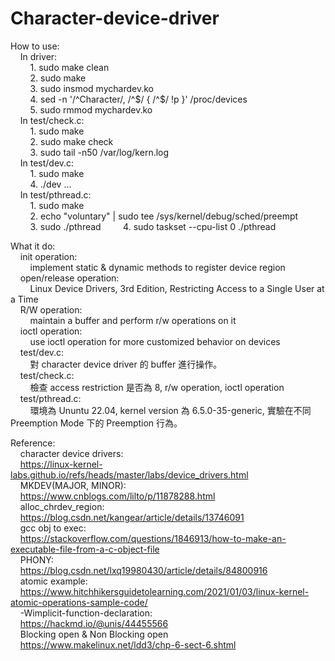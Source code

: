 # Character-device-driver
How to use:  
  &nbsp;&nbsp;&nbsp;&nbsp;In driver:  
  &nbsp;&nbsp;&nbsp;&nbsp;&nbsp;&nbsp;&nbsp;&nbsp;1. sudo make clean  
  &nbsp;&nbsp;&nbsp;&nbsp;&nbsp;&nbsp;&nbsp;&nbsp;2. sudo make  
  &nbsp;&nbsp;&nbsp;&nbsp;&nbsp;&nbsp;&nbsp;&nbsp;3. sudo insmod mychardev.ko  
  &nbsp;&nbsp;&nbsp;&nbsp;&nbsp;&nbsp;&nbsp;&nbsp;4. sed -n '/^Character/, /^$/ { /^$/ !p }' /proc/devices  
  &nbsp;&nbsp;&nbsp;&nbsp;&nbsp;&nbsp;&nbsp;&nbsp;5. sudo rmmod mychardev.ko  
  &nbsp;&nbsp;&nbsp;&nbsp;In test/check.c:  
  &nbsp;&nbsp;&nbsp;&nbsp;&nbsp;&nbsp;&nbsp;&nbsp;1. sudo make  
  &nbsp;&nbsp;&nbsp;&nbsp;&nbsp;&nbsp;&nbsp;&nbsp;2. sudo make check  
  &nbsp;&nbsp;&nbsp;&nbsp;&nbsp;&nbsp;&nbsp;&nbsp;3. sudo tail -n50 /var/log/kern.log  
  &nbsp;&nbsp;&nbsp;&nbsp;In test/dev.c:  
  &nbsp;&nbsp;&nbsp;&nbsp;&nbsp;&nbsp;&nbsp;&nbsp;1. sudo make  
  &nbsp;&nbsp;&nbsp;&nbsp;&nbsp;&nbsp;&nbsp;&nbsp;4. ./dev ...  
  &nbsp;&nbsp;&nbsp;&nbsp;In test/pthread.c:  
  &nbsp;&nbsp;&nbsp;&nbsp;&nbsp;&nbsp;&nbsp;&nbsp;1. sudo make   
  &nbsp;&nbsp;&nbsp;&nbsp;&nbsp;&nbsp;&nbsp;&nbsp;2. echo "voluntary" | sudo tee /sys/kernel/debug/sched/preempt  
  &nbsp;&nbsp;&nbsp;&nbsp;&nbsp;&nbsp;&nbsp;&nbsp;3. sudo ./pthread
  &nbsp;&nbsp;&nbsp;&nbsp;&nbsp;&nbsp;&nbsp;&nbsp;4. sudo taskset --cpu-list 0 ./pthread
  
What it do:  
&nbsp;&nbsp;&nbsp;&nbsp;init operation:  
&nbsp;&nbsp;&nbsp;&nbsp;&nbsp;&nbsp;&nbsp;&nbsp;implement static & dynamic methods to register device region  
&nbsp;&nbsp;&nbsp;&nbsp;open/release operation:   
&nbsp;&nbsp;&nbsp;&nbsp;&nbsp;&nbsp;&nbsp;&nbsp;Linux Device Drivers, 3rd Edition, Restricting Access to a Single User at a Time  
&nbsp;&nbsp;&nbsp;&nbsp;R/W operation:  
&nbsp;&nbsp;&nbsp;&nbsp;&nbsp;&nbsp;&nbsp;&nbsp;maintain a buffer and perform r/w operations on it  
&nbsp;&nbsp;&nbsp;&nbsp;ioctl operation:  
&nbsp;&nbsp;&nbsp;&nbsp;&nbsp;&nbsp;&nbsp;&nbsp;use ioctl operation for more customized behavior on devices  
&nbsp;&nbsp;&nbsp;&nbsp;test/dev.c:  
&nbsp;&nbsp;&nbsp;&nbsp;&nbsp;&nbsp;&nbsp;&nbsp;對 character device driver 的 buffer 進行操作。  
&nbsp;&nbsp;&nbsp;&nbsp;test/check.c:  
&nbsp;&nbsp;&nbsp;&nbsp;&nbsp;&nbsp;&nbsp;&nbsp;檢查 access restriction 是否為 8, r/w operation, ioctl operation  
&nbsp;&nbsp;&nbsp;&nbsp;test/pthread.c:  
&nbsp;&nbsp;&nbsp;&nbsp;&nbsp;&nbsp;&nbsp;&nbsp;環境為 Ununtu 22.04, kernel  version 為 6.5.0-35-generic, 實驗在不同 Preemption Mode 下的 Preemption 行為。  

Reference:  
    &nbsp;&nbsp;&nbsp;&nbsp;character device drivers:  
    &nbsp;&nbsp;&nbsp;&nbsp;https://linux-kernel-labs.github.io/refs/heads/master/labs/device_drivers.html  
    &nbsp;&nbsp;&nbsp;&nbsp;MKDEV(MAJOR, MINOR):  
    &nbsp;&nbsp;&nbsp;&nbsp;https://www.cnblogs.com/lilto/p/11878288.html  
    &nbsp;&nbsp;&nbsp;&nbsp;alloc_chrdev_region:  
    &nbsp;&nbsp;&nbsp;&nbsp;https://blog.csdn.net/kangear/article/details/13746091  
    &nbsp;&nbsp;&nbsp;&nbsp;gcc obj to exec:  
    &nbsp;&nbsp;&nbsp;&nbsp;https://stackoverflow.com/questions/1846913/how-to-make-an-executable-file-from-a-c-object-file  
    &nbsp;&nbsp;&nbsp;&nbsp;PHONY:  
    &nbsp;&nbsp;&nbsp;&nbsp;https://blog.csdn.net/lxq19980430/article/details/84800916  
    &nbsp;&nbsp;&nbsp;&nbsp;atomic example:  
    &nbsp;&nbsp;&nbsp;&nbsp;https://www.hitchhikersguidetolearning.com/2021/01/03/linux-kernel-atomic-operations-sample-code/  
    &nbsp;&nbsp;&nbsp;&nbsp;-Wimplicit-function-declaration:  
    &nbsp;&nbsp;&nbsp;&nbsp;https://hackmd.io/@unis/44455566  
    &nbsp;&nbsp;&nbsp;&nbsp;Blocking open & Non Blocking open  
    &nbsp;&nbsp;&nbsp;&nbsp;https://www.makelinux.net/ldd3/chp-6-sect-6.shtml
